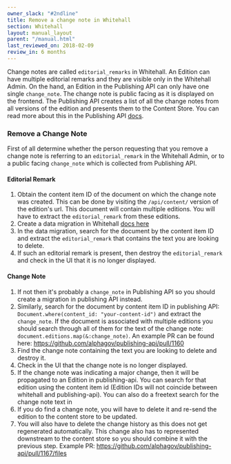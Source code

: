 ```yaml
---
owner_slack: "#2ndline"
title: Remove a change note in Whitehall
section: Whitehall
layout: manual_layout
parent: "/manual.html"
last_reviewed_on: 2018-02-09
review_in: 6 months
---
```


Change notes are called `editorial_remarks` in Whitehall. An Edition can
have multiple editorial remarks and they are visible only in the Whitehall
Admin. On the hand, an Edition in the Publishing API can only have one
single `change_note`. The change note is public facing as it is displayed on
the frontend. The Publishing API creates a list of all the change notes
from all versions of the edition and presents them to the Content Store.
You can read more about this in the Publishing API [docs](https://docs.publishing.service.gov.uk/apis/publishing-api/model.html#changenote).

### Remove a Change Note

First of all determine whether the person requesting that you remove a change note
is referring to an `editorial_remark` in the Whitehall Admin, or to a public facing
`change_note` which is collected from Publishing API.

#### Editorial Remark
1. Obtain the content item ID of the document on which the change note was created.
This can be done by visiting the `/api/content/` version of the edition's url.
This document will contain multiple editions. You will have to extract the
`editorial_remark` from these editions.
1. Create a data migration in Whitehall [docs here](https://github.com/alphagov/whitehall/blob/19cd7d72de32454d532c195f35b027fa1b3ba6ac/db/data_migration/README.md)
1. In the data migration, search for the document by the content item ID and
extract the `editorial_remark` that contains the text you are looking to delete.
1. If such an editorial remark is present, then destroy the `editorial_remark`
and check in the UI that it is no longer displayed.

#### Change Note
1. If not then it's probably a `change_note` in Publishing API so you should create
a migration in publishing API instead.
1. Similarly, search for the document by content item ID in publishing API:
`Document.where(content_id: "your-content-id")` and extract the `change_note`.
If the document is associated with multiple editions you should search through all
of them for the text of the change note: `document.editions.map(&:change_note)`.
An example PR can be found here: https://github.com/alphagov/publishing-api/pull/1160
1. Find the change note containing the text you are looking to delete and destroy it.
1. Check in the UI that the change note is no longer displayed.
1. If the change note was indicating a major change, then it will be propagated
to an Edition in publishing-api. You can search for that edition using the content
item id (Edition IDs will not coincide between whitehall and
publishing-api). You can also do a freetext search for the change note text in
1. If you do find a change note, you will have to delete it and re-send 
the edition to the content store to be updated. 
1. You will also have to delete the change history as this does not get regenerated 
automatically. This change also has to represented downstream to the content store
so you should combine it with the previous step. Example PR: https://github.com/alphagov/publishing-api/pull/1167/files


